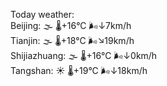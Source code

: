 Today weather:  
Beijing: 🌫  🌡️+16°C 🌬️↓7km/h  
Tianjin: 🌫  🌡️+18°C 🌬️↘19km/h  
Shijiazhuang: 🌫  🌡️+16°C 🌬️↓0km/h  
Tangshan: ☀️ 🌡️+19°C 🌬️↓18km/h  
